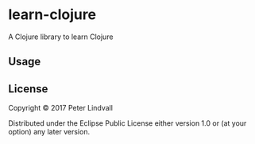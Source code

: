 # learn-clojure

A Clojure library to learn Clojure

## Usage


## License

Copyright © 2017 Peter Lindvall

Distributed under the Eclipse Public License either version 1.0 or (at
your option) any later version.
